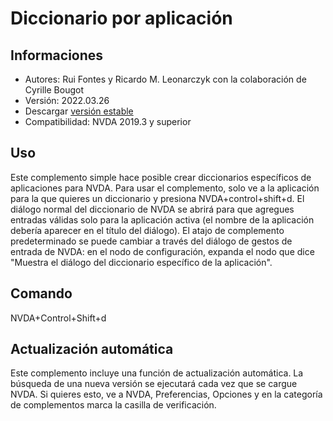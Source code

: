 # Diccionario por aplicación

## Informaciones

* Autores: Rui Fontes y Ricardo M. Leonarczyk con la colaboración de Cyrille Bougot
* Versión: 2022.03.26
* Descargar [versión estable](https://github.com/ruifontes/applicationDictionary-/releases/download/2022.03.26/applicationDictionary-2022.03.26.nvda-addon)
* Compatibilidad: NVDA 2019.3 y superior


## Uso
Este complemento simple hace posible crear diccionarios específicos de aplicaciones para NVDA.
Para usar el complemento, solo ve a la aplicación para la que quieres un diccionario y presiona NVDA+control+shift+d.
El diálogo normal del diccionario de NVDA se abrirá para que agregues entradas válidas solo para la aplicación activa (el nombre de la aplicación debería aparecer en el título del diálogo).
El atajo de complemento predeterminado se puede cambiar a través del diálogo de gestos de entrada de NVDA: en el nodo de configuración, expanda el nodo que dice "Muestra el diálogo del diccionario específico de la aplicación".


## Comando
NVDA+Control+Shift+d


## Actualización automática
Este complemento incluye una función de actualización automática.
La búsqueda de una nueva versión se ejecutará cada vez que se cargue NVDA.
Si quieres esto, ve a NVDA, Preferencias, Opciones y en la categoría de complementos marca la casilla de verificación.